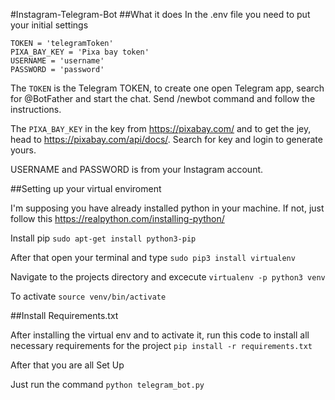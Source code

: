 #Instagram-Telegram-Bot
##What it does
In the .env file you need to put your initial settings

```
TOKEN = 'telegramToken'
PIXA_BAY_KEY = 'Pixa bay token'
USERNAME = 'username'
PASSWORD = 'password'
```


The `TOKEN` is the Telegram TOKEN, to create one open Telegram app, search for @BotFather and start the chat. Send /newbot command and follow the instructions.

The `PIXA_BAY_KEY` in the key from <https://pixabay.com/> and to get the jey, head to <https://pixabay.com/api/docs/>. Search for key and login to generate yours.

USERNAME and PASSWORD is from your Instagram account.

##Setting up your virtual enviroment

I'm supposing you have already installed python in your machine. If not, just follow this <https://realpython.com/installing-python/>

Install pip `sudo apt-get install python3-pip`

After that open your terminal and type `sudo pip3 install virtualenv`

Navigate to the projects directory and excecute `virtualenv -p python3 venv`

To activate `source venv/bin/activate`

##Install Requirements.txt

After installing the virtual env and to activate it, run this code to install all necessary requirements for the project
`pip install -r requirements.txt`

After that you are all Set Up

Just run the command `python telegram_bot.py`
